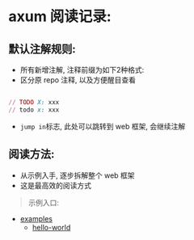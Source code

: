 # axum 阅读记录:

## 默认注解规则:

- 所有新增注解, 注释前缀为如下2种格式:
- 区分原 repo 注释, 以及方便醒目查看

```ruby 

// TODO X: xxx
// todo x: xxx

```

- `jump in`标志, 此处可以跳转到 web 框架, 会继续注解

## 阅读方法:

- 从示例入手, 逐步拆解整个 web 框架
- 这是最高效的阅读方式

> 示例入口:

- [examples](./axum-axum-v0.4.5/examples)
    - [hello-world](./axum-axum-v0.4.5/examples/hello-world)

